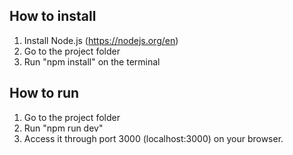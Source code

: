 ## How to install

1. Install Node.js (https://nodejs.org/en)
2. Go to the project folder
3. Run "npm install" on the terminal


## How to run
1. Go to the project folder
2. Run "npm run dev"
3. Access it through port 3000 (localhost:3000) on your browser.
